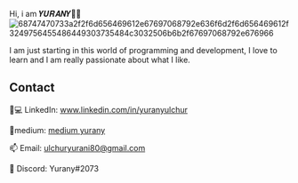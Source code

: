 Hi, i am 𝒀𝑼𝑹𝑨𝑵𝒀👋🙋
![68747470733a2f2f6d656469612e67697068792e636f6d2f6d656469612f3249756455486449303735484c3032506b6b2f67697068792e676966](https://github.com/YuranyUlchur/YuranyUlchur/assets/111533983/3630bf9c-d0d5-4803-bbbd-789bd95e3e03)

I am just starting in this world of programming and development, I love to learn and I am really passionate about what I like.

## Contact
👩💻 LinkedIn: www.linkedin.com/in/yuranyulchur

📜medium: [medium yurany](https://medium.com/@ulchuryurani80)

📫 Email: ulchuryurani80@gmail.com

🤖 Discord: Yurany#2073
